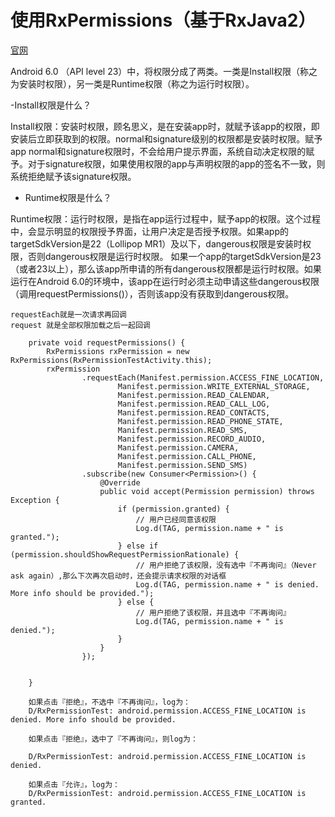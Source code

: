 # 使用RxPermissions（基于RxJava2）

[官网](https://github.com/tbruyelle/RxPermissions/tree/master)

Android 6.0 （API level 23）中，将权限分成了两类。一类是Install权限（称之为安装时权限），另一类是Runtime权限（称之为运行时权限）。

-Install权限是什么？

Install权限：安装时权限，顾名思义，是在安装app时，就赋予该app的权限，即安装后立即获取到的权限。normal和signature级别的权限都是安装时权限。赋予app normal和signature权限时，不会给用户提示界面，系统自动决定权限的赋予。对于signature权限，如果使用权限的app与声明权限的app的签名不一致，则系统拒绝赋予该signature权限。

- Runtime权限是什么？

Runtime权限：运行时权限，是指在app运行过程中，赋予app的权限。这个过程中，会显示明显的权限授予界面，让用户决定是否授予权限。如果app的targetSdkVersion是22（Lollipop MR1）及以下，dangerous权限是安装时权限，否则dangerous权限是运行时权限。
如果一个app的targetSdkVersion是23（或者23以上），那么该app所申请的所有dangerous权限都是运行时权限。如果运行在Android 6.0的环境中，该app在运行时必须主动申请这些dangerous权限（调用requestPermissions()），否则该app没有获取到dangerous权限。


```
requestEach就是一次请求再回调
request 就是全部权限加载之后一起回调

    private void requestPermissions() {
        RxPermissions rxPermission = new RxPermissions(RxPermissionTestActivity.this);
        rxPermission
                .requestEach(Manifest.permission.ACCESS_FINE_LOCATION,
                        Manifest.permission.WRITE_EXTERNAL_STORAGE,
                        Manifest.permission.READ_CALENDAR,
                        Manifest.permission.READ_CALL_LOG,
                        Manifest.permission.READ_CONTACTS,
                        Manifest.permission.READ_PHONE_STATE,
                        Manifest.permission.READ_SMS,
                        Manifest.permission.RECORD_AUDIO,
                        Manifest.permission.CAMERA,
                        Manifest.permission.CALL_PHONE,
                        Manifest.permission.SEND_SMS)
                .subscribe(new Consumer<Permission>() {
                    @Override
                    public void accept(Permission permission) throws Exception {
                        if (permission.granted) {
                            // 用户已经同意该权限
                            Log.d(TAG, permission.name + " is granted.");
                        } else if (permission.shouldShowRequestPermissionRationale) {
                            // 用户拒绝了该权限，没有选中『不再询问』（Never ask again）,那么下次再次启动时，还会提示请求权限的对话框
                            Log.d(TAG, permission.name + " is denied. More info should be provided.");
                        } else {
                            // 用户拒绝了该权限，并且选中『不再询问』
                            Log.d(TAG, permission.name + " is denied.");
                        }
                    }
                });


    }

    如果点击『拒绝』，不选中『不再询问』，log为：
    D/RxPermissionTest: android.permission.ACCESS_FINE_LOCATION is denied. More info should be provided.

    如果点击『拒绝』，选中了『不再询问』，则log为：

    D/RxPermissionTest: android.permission.ACCESS_FINE_LOCATION is denied.

    如果点击『允许』，log为：
    D/RxPermissionTest: android.permission.ACCESS_FINE_LOCATION is granted.

```






